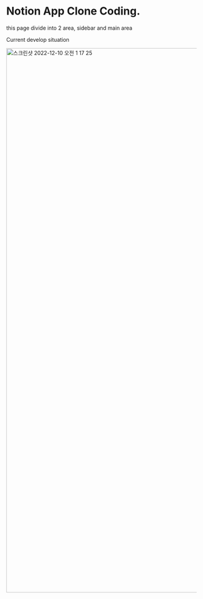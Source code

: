 # Notion App Clone Coding. 

this page divide into 2 area, sidebar and main area
  


Current develop situation

<img width="1438" alt="스크린샷 2022-12-10 오전 1 17 25" src="https://user-images.githubusercontent.com/52999093/206745561-61420e10-b1c1-41f0-ae39-fb0ba297f9f0.png">
